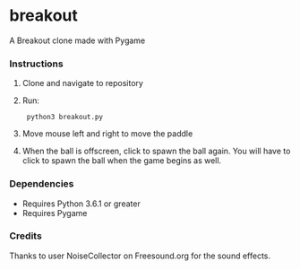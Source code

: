 # breakout
A Breakout clone made with Pygame

### Instructions
1. Clone and navigate to repository
2. Run: 
                  
        python3 breakout.py
3. Move mouse left and right to move the paddle
4. When the ball is offscreen, click to spawn the ball again. You will have to click to spawn the ball when the game begins as well.

### Dependencies
- Requires Python 3.6.1 or greater
- Requires Pygame

### Credits
Thanks to user NoiseCollector on Freesound.org for the sound effects.
